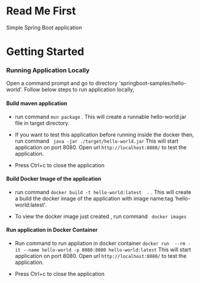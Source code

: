 # Read Me First
 Simple Spring Boot application 

# Getting Started

### Running Application Locally
Open a command prompt and go to directory 'springboot-samples/hello-world'. Follow below steps to run application locally,

#### Build maven application

* run command ``` mvn package ``` . This will create a runnable hello-world.jar file in target directory.

* If you want to test this application before running inside the docker then, run command 
	``` java -jar ./target/hello-world.jar```
  This will start application on port 8080. Open url 
  ``` http://localhost:8080/ ``` to test the application.

* Press Ctrl+c to close the application

#### Build Docker Image of the  application

* run command ``` docker build -t hello-world:latest  . ``` . This will create a build the docker image of the application with image name:tag  'hello-world:latest'.

* To view the docker image just created , run command ``` docker images```

#### Run application in Docker Container

* Run command to run appliation in docker container
``` docker run  --rm -it --name hello-world -p 8080:8080 hello-world:latest ``` 
This will start application on port 8080. Open url 
  ``` http://localhost:8080/ ``` to test the application.
 
* Press Ctrl+c to close the application
